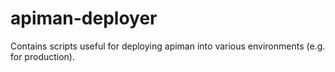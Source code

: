 # apiman-deployer
Contains scripts useful for deploying apiman into various environments (e.g. for production).
